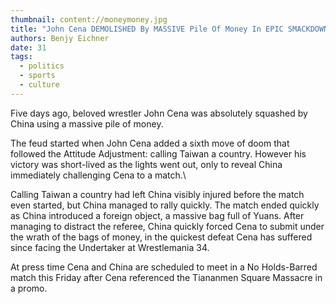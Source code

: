 ```yaml
---
thumbnail: content://moneymoney.jpg
title: "John Cena DEMOLISHED By MASSIVE Pile Of Money In EPIC SMACKDOWN"
authors: Benjy Eichner
date: 31
tags:
  - politics
  - sports
  - culture
---
```


Five days ago, beloved wrestler John Cena was absolutely squashed by China using a massive pile of money.

The feud started when John Cena added a sixth move of doom that followed the Attitude Adjustment: calling Taiwan a country. However his victory was short-lived as the lights went out, only to reveal China immediately challenging Cena to a match.\
Calling Taiwan a country had left China visibly injured before the match even started, but China managed to rally quickly. The match ended quickly as China introduced a foreign object, a massive bag full of Yuans. After managing to distract the referee, China quickly forced Cena to submit under the wrath of the bags of money, in the quickest defeat Cena has suffered since facing the Undertaker at Wrestlemania 34.

At press time Cena and China are scheduled to meet in a No Holds-Barred match this Friday after Cena referenced the Tiananmen Square Massacre in a promo.